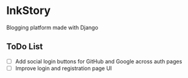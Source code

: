 # InkStory

Blogging platform made with Django

## ToDo List

- [ ] Add social login buttons for GitHub and Google across auth pages
- [ ] Improve login and registration page UI
